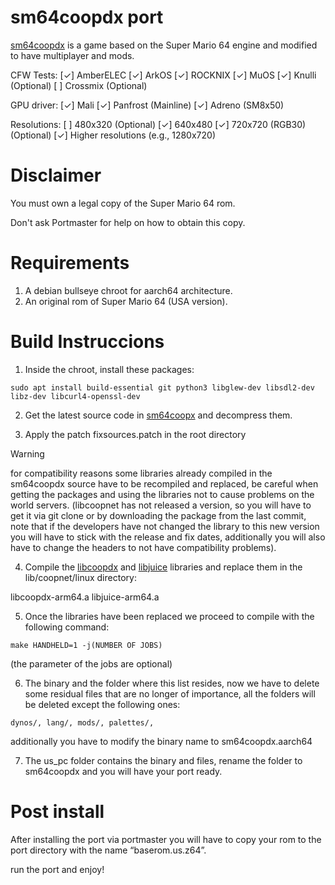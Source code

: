 
# sm64coopdx port

[sm64coopdx](https://github.com/coop-deluxe/sm64coopdx) is a game based on the Super Mario 64 engine and modified to have multiplayer and mods.


CFW Tests:
[✓] AmberELEC
[✓] ArkOS
[✓] ROCKNIX
[✓] MuOS
[✓] Knulli (Optional)
[ ] Crossmix (Optional)

GPU driver: 
[✓] Mali
[✓] Panfrost (Mainline)
[✓] Adreno (SM8x50)

Resolutions: 
[ ] 480x320 (Optional)
[✓] 640x480
[✓] 720x720 (RGB30) (Optional)
[✓] Higher resolutions (e.g., 1280x720)

# Disclaimer

You must own a legal copy of the Super Mario 64 rom.

Don't ask Portmaster for help on how to obtain this copy.

# Requirements

1. A debian bullseye chroot for aarch64 architecture.
2. An original rom of Super Mario 64 (USA version).

# Build Instruccions

1. Inside the chroot, install these packages:

```
sudo apt install build-essential git python3 libglew-dev libsdl2-dev libz-dev libcurl4-openssl-dev
```

2. Get the latest source code in [sm64coopx](https://github.com/coop-deluxe/sm64coopdx/releases/latest) and decompress them.

3. Apply the patch fixsources.patch in the root directory

> [!WARNING]
> for compatibility reasons some libraries already compiled in the sm64coopdx source have to be recompiled and replaced, be careful when getting the packages and using the libraries not to cause problems on the world servers. (libcoopnet has not released a version, so you will have to get it via git clone or by downloading the package from the last commit, note that if the developers have not changed the library to this new version you will have to stick with the release and fix dates, additionally you will also have to change the headers to not have compatibility problems).

4. Compile the [libcoopdx](https://github.com/Isaac0-dev/coopnet.git) and [libjuice](https://github.com/paullouisageneau/libjuice) libraries and replace them in the lib/coopnet/linux directory:

libcoopdx-arm64.a
libjuice-arm64.a

5. Once the libraries have been replaced we proceed to compile with the following command:

```
make HANDHELD=1 -j(NUMBER OF JOBS)
```
(the parameter of the jobs are optional)

6. The binary and the folder where this list resides, now we have to delete some residual files that are no longer of importance, all the folders will be deleted except the following ones:

```
dynos/, lang/, mods/, palettes/,
```

additionally you have to modify the binary name to sm64coopdx.aarch64

7. The us_pc folder contains the binary and files, rename the folder to sm64coopdx and you will have your port ready.

# Post install

After installing the port via portmaster you will have to copy your rom to the port directory with the name “baserom.us.z64”.

run the port and enjoy!

